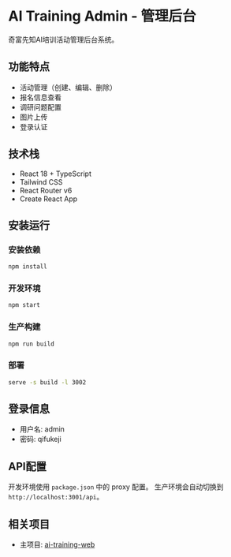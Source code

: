 # AI Training Admin - 管理后台

奇富先知AI培训活动管理后台系统。

## 功能特点

- 活动管理（创建、编辑、删除）
- 报名信息查看
- 调研问题配置
- 图片上传
- 登录认证

## 技术栈

- React 18 + TypeScript
- Tailwind CSS
- React Router v6
- Create React App

## 安装运行

### 安装依赖
```bash
npm install
```

### 开发环境
```bash
npm start
```

### 生产构建
```bash
npm run build
```

### 部署
```bash
serve -s build -l 3002
```

## 登录信息

- 用户名: admin
- 密码: qifukeji

## API配置

开发环境使用 `package.json` 中的 proxy 配置。
生产环境会自动切换到 `http://localhost:3001/api`。

## 相关项目

- 主项目: [ai-training-web](https://github.com/remix-pengkefei/ai-training-web)
